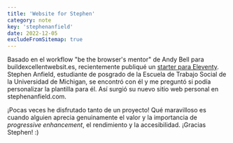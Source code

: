 ```yaml
---
title: 'Website for Stephen'
category: note
key: 'stephenanfield'
date: 2022-12-05
excludeFromSitemap: true
---
```


Basado en el workflow "be the browser's mentor" de Andy Bell para buildexcellentwebsit.es, recientemente publiqué un [starter para Eleventy](https://github.com/madrilene/eleventy-excellent). Stephen Anfield, estudiante de posgrado de la Escuela de Trabajo Social de la Universidad de Michigan, se encontró con él y me preguntó si podía personalizar la plantilla para él. Así surgió su nuevo sitio web personal en stephenanfield.com.

¡Pocas veces he disfrutado tanto de un proyecto! Qué maravilloso es cuando alguien aprecia genuinamente el valor y la importancia de _progressive enhancement_, el rendimiento y la accesibilidad. ¡Gracias Stephen! :)
